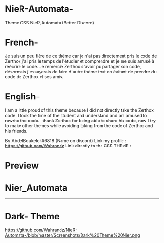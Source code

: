 # NieR-Automata-
Theme CSS NieR_Automata (Better Discord)

# French-
Je suis un peu fière de ce thème car je n'ai pas directement pris le code de Zerthox j'ai pris le temps de l'étudier et 
comprendre et je me suis amusé à réécrire le code.
Je remercie Zerthox d'avoir pu partager son code, désormais j'essayerais de faire d'autre thème tout en évitant de prendre 
du code de Zerthox et ses amis. 

# English-
I am a little proud of this theme because I did not directly take the Zerthox code.
I took the time of the student and understand and am amused to rewrite the code.
I thank Zerthox for being able to share his code, now I try to make other themes while avoiding taking from the code of Zerthox and his friends.

By AbdelBoukelch#6818 (Name on discord)
Link my profile : https://github.com/Wahrandz
Link directly to the CSS THEME : 

# Preview
# Nier_Automata
__________________________________________________________________________________________________________
# Dark- Theme
  https://github.com/Wahrandz/NieR-Automata-/blob/master/Screenshots/Dark%20Theme%20Nier.png
 <blockquote class="imgur-embed-pub" lang="en" data-id="a/RIKxJ"><a href="//imgur.com/RIKxJ"></a></blockquote><script async src="//s.imgur.com/min/embed.js" charset="utf-8"></script>
